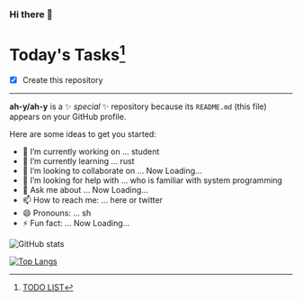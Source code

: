 ### Hi there 👋

# Today's Tasks[^1]

[^1]: [TODO LIST](index.md)

- [x] Create this repository

---

**ah-y/ah-y** is a ✨ _special_ ✨ repository because its `README.md` (this file) appears on your GitHub profile.

Here are some ideas to get you started:

- 🔭 I’m currently working on ... student
- 🌱 I’m currently learning ... rust
- 👯 I’m looking to collaborate on ... Now Loading...
- 🤔 I’m looking for help with ... who is familiar with system programming
- 💬 Ask me about ... Now Loading...
- 📫 How to reach me: ... here or twitter
- 😄 Pronouns: ... sh
- ⚡ Fun fact: ... Now Loading...

![GitHub stats](https://github-readme-stats.vercel.app/api?username=ah-y&count_private=true&show_icons=true)

[![Top Langs](https://github-readme-stats.vercel.app/api/top-langs/?username=ah-y&langs_count=8&layout=compact)](https://github.com/anuraghazra/github-readme-stats)
